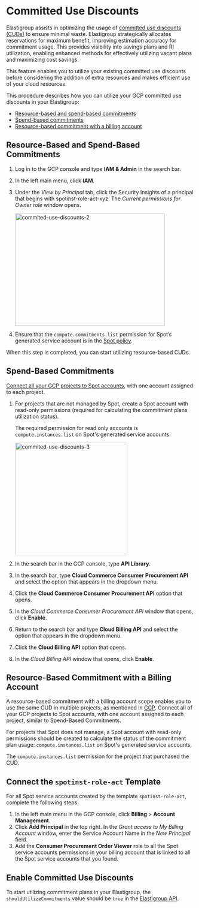 # Committed Use Discounts 

Elastigroup assists in optimizing the usage of [committed use discounts (CUDs)](https://cloud.google.com/compute/docs/instances/committed-use-discounts-overview) to ensure minimal waste. Elastigroup strategically allocates reservations for maximum benefit, improving estimation accuracy for commitment usage. This provides visibility into savings plans and RI utilization, enabling enhanced methods for effectively utilizing vacant plans and maximizing cost savings. 

This feature enables you to utilize your existing committed use discounts before considering the addition of extra resources and makes efficient use of your cloud resources. 

This procedure describes how you can utilize your GCP committed use discounts in your Elastigroup:
* [Resource-based and spend-based commitments](/elastigroup/features/gcp/commit-use-discount?id=resource-based-and-spend-based-commitments)
* [Spend-based commitments](/elastigroup/features/gcp/commit-use-discount?id=spend-based-commitments)
* [Resource-based commitment with a billing account](/elastigroup/features/gcp/commit-use-discount?id=resource-based-commitment-with-a-billing-account)

## Resource-Based and Spend-Based Commitments  

1. Log in to the GCP console and type **IAM & Admin** in the search bar.  
2. In the left main menu, click **IAM**.
3. Under the *View by Principal* tab, click the Security Insights of a principal that begins with spotinst-role-act-xyz. The _Current permissions for Owner role_ window opens.  

   <img width="400" height="300" alt="commited-use-discounts-2" src="https://github.com/spotinst/help/assets/106514736/d03723af-d0b9-4730-8680-972c90dd519f">

4. Ensure that the `compute.commitments.list` permission for Spot’s generated service account is in the [Spot policy](https://docs.spot.io/administration/api/spot-policy-in-gcp). 

When this step is completed, you can start utilizing resource-based CUDs. 

## Spend-Based Commitments 

[Connect all your GCP projects to Spot accounts](https://docs.spot.io/connect-your-cloud-provider/first-account/gcp-manually?id=connect-gcp-manually), with one account assigned to each project. 

1. For projects that are not managed by Spot, create a Spot account with read-only permissions (required for calculating the commitment plans utilization status). 

   The required permission for read only accounts is `compute.instances.list` on Spot's generated service accounts. 

   <img width="300" height="300" alt="commited-use-discounts-3" src="https://github.com/spotinst/help/assets/106514736/52c0db34-54c4-4cbc-9352-3a7fb26a949c">

2. In the search bar in the GCP console, type **API Library**.
3. In the search bar, type **Cloud Commerce Consumer Procurement API** and select the option that appears in the dropdown menu.  
4. Click the **Cloud Commerce Consumer Procurement API** option that opens. 
5. In the _Cloud Commerce Consumer Procurement API_ window that opens, click **Enable**.
6. Return to the search bar and type **Cloud Billing API** and select the option that appears in the dropdown menu. 
7. Click the **Cloud Billing API** option that opens. 
8. In the _Cloud Billing API_ window that opens, click **Enable**.

## Resource-Based Commitment with a Billing Account

A resource-based commitment with a billing account scope enables you to use the same CUD in multiple projects, as mentioned in [GCP](https://cloud.google.com/billing/docs/how-to/cud-analysis-resource-based#understanding_discount_sharing). Connect all of your GCP projects to Spot accounts, with one account assigned to each project, similar to Spend-Based Commitments.

For projects that Spot does not manage, a Spot account with read-only permissions should be created to calculate the status of the commitment plan usage: `compute.instances.list` on Spot's generated service accounts.

The `compute.instances.list` permission for the project that purchased the CUD.

## Connect the `spotinst-role-act` Template

For all Spot service accounts created by the template `spotinst-role-act`, complete the following steps:  

1. In the left main menu in the GCP console, click **Billing** > **Account Management**.
2. Click **Add Principal** in the top right. In the _Grant access to My Billing Account_ window, enter the Service Account Name in the _New Principal_ field.
3. Add the **Consumer Procurement Order Viewer** role to all the Spot service accounts permissions in your billing account that is linked to all the Spot service accounts that you found. 

## Enable Committed Use Discounts  

To start utilizing commitment plans in your Elastigroup, the `shouldUtilizeCommitments` value should be `true` in the [Elastigroup API](https://docs.spot.io/api/#tag/Elastigroup-GCP/operation/elastigroupGcpCreate). 

 

